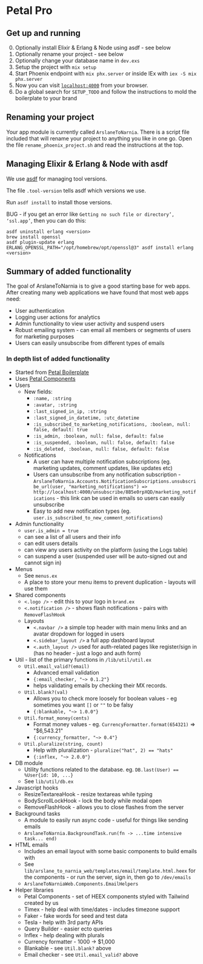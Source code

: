 # Petal Pro

## Get up and running

0. Optionally install Elixir & Erlang & Node using asdf - see below
0. Optionally rename your project - see below
0. Optionally change your database name in `dev.exs`
1. Setup the project with `mix setup`
2. Start Phoenix endpoint with `mix phx.server` or inside IEx with `iex -S mix phx.server`
3. Now you can visit [`localhost:4000`](http://localhost:4000) from your browser.
4. Do a global search for `SETUP_TODO` and follow the instructions to mold the boilerplate to your brand

## Renaming your project

Your app module is currently called `ArslaneToNarnia`. There is a script file included that will rename your project to anything you like in one go.
Open the file `rename_phoenix_project.sh` and read the instructions at the top.

## Managing Elixir & Erlang & Node with asdf

We use [asdf](https://asdf-vm.com) for managing tool versions.

The file `.tool-version` tells asdf which versions we use.

Run `asdf install` to install those versions.

BUG - if you get an error like `Getting no such file or directory’, ‘ssl.app’`, then you can do this:

```
asdf uninstall erlang <version>
brew install openssl
asdf plugin-update erlang
ERLANG_OPENSSL_PATH="/opt/homebrew/opt/openssl@3" asdf install erlang <version>
```

## Summary of added functionality

The goal of ArslaneToNarnia is to give a good starting base for web apps. After creating many web applications we have found that most web apps need:

- User authentication
- Logging user actions for analytics
- Admin functionality to view user activity and suspend users
- Robust emailing system - can email all members or segments of users for marketing purposes
- Users can easily unsubscribe from different types of emails

### In depth list of added functionality

- Started from [Petal Boilerplate](https://github.com/petalframework/petal_boilerplate)
- Uses [Petal Components](https://github.com/petalframework/petal_components)
- Users
  - New fields:
    - `:name, :string`
    - `:avatar, :string`
    - `:last_signed_in_ip, :string`
    - `:last_signed_in_datetime, :utc_datetime`
    - `:is_subscribed_to_marketing_notifications, :boolean, null: false, default: true`
    - `:is_admin, :boolean, null: false, default: false`
    - `:is_suspended, :boolean, null: false, default: false`
    - `:is_deleted, :boolean, null: false, default: false`
  - Notifications
    - A user can have multiple notification subscriptions (eg. marketing updates, comment updates, like updates etc)
    - Users can unsubscribe from any notification subscription - `ArslaneToNarnia.Accounts.NotificationSubscriptions.unsubscribe_url(user, "marketing_notifications") => http://localhost:4000/unsubscribe/8B5e0rpXQD/marketing_notifications` - this link can be used in emails so users can easily unsubscribe
    - Easy to add new notification types (eg. `user.is_subscribed_to_new_comment_notifications`)
- Admin functionality
  - `user.is_admin = true`
  - can see a list of all users and their info
  - can edit users details
  - can view any users activity on the platform (using the Logs table)
  - can suspend a user (suspended user will be auto-signed out and cannot sign in)
- Menus
  - See `menus.ex`
  - A place to store your menu items to prevent duplication - layouts will use them
- Shared components
  - `<.logo />` - edit this to your logo in `brand.ex`
  - `<.notification />` - shows flash notifications - pairs with `RemoveFlashHook`
  - Layouts
    - `<.navbar />` a simple top header with main menu links and an avatar dropdown for logged in users
    - `<.sidebar_layout />` a full app dashboard layout
    - `<.auth_layout />` used for auth-related pages like register/sign in (has no header - just a logo and auth form)
- Util - list of the primary functions in `/lib/util/util.ex`
  - `Util.email_valid?(email)`
    - Advanced email validation
    - `{:email_checker, "~> 0.1.2"}`
    - helps validating emails by checking their MX records.
  - `Util.blank?(val)`
    - Allows you to check more loosely for boolean values - eg sometimes you want `[]` or `""` to be falsy
    - `{:blankable, "~> 1.0.0"}`
  - `Util.format_money(cents)`
    - Format money values - eg. `CurrencyFormatter.format(654321)` => "$6,543.21"
    - `{:currency_formatter, "~> 0.4"}`
  - `Util.pluralize(string, count)`
    - Help with pluralization - `pluralize("hat", 2) == "hats"`
    - `{:inflex, "~> 2.0.0"}`
- DB module
  - Utility functions related to the database. eg. `DB.last(User) == %User{id: 10, ...}`
  - See `lib/util/db.ex`
- Javascript hooks
  - ResizeTextareaHook - resize textareas while typing
  - BodyScrollLockHook - lock the body while modal open
  - RemoveFlashHook - allows you to close flashes from the server
- Background tasks
  - A module to easily run async code - useful for things like sending emails
  - `ArslaneToNarnia.BackgroundTask.run(fn -> ...time intensive task... end)`
- HTML emails
  - Includes an email layout with some basic components to build emails with
  - See `lib/arslane_to_narnia_web/templates/email/template.html.heex` for the components - or run the server, sign in, then go to `/dev/emails`
  - `ArslaneToNarniaWeb.Components.EmailHelpers`
- Helper libraries
  - Petal Components - set of HEEX components styled with Tailwind created by us
  - Timex - help deal with time/dates - includes timezone support
  - Faker - fake words for seed and test data
  - Tesla - help with 3rd party APIs
  - Query Builder - easier ecto queries
  - Inflex - help dealing with plurals
  - Currency formatter - 1000 -> $1,000
  - Blankable - see `Util.blank?` above
  - Email checker - see `Util.email_valid?` above

